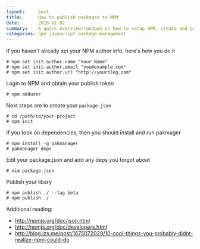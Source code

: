 ```yaml
---
layout:     post
title:      How to publish packages to NPM
date:       2016-01-02
summary:    A quick overview/rundown on how to setup NPM, create and publish a package.
categories: npm javascript package-management
---
```


If you haven't already set your NPM author info, here's how you do it

    # npm set init.author.name "Your Name"
    # npm set init.author.email "you@example.com"
    # npm set init.author.url "http://yourblog.com"

Login to NPM and obtain your publish token

    # npm adduser

Next steps are to create your `package.json`

    # cd /path/to/your-project
    # npm init

If you took on dependencies, then you should install and run pakmager

    # npm install -g pakmanager
    # pakmanager deps

Edit your package.json and add any deps you forgot about

    # vim package.json

Publish your libary

    # npm publish ./ --tag beta
    # npm publish ./

Additional reading:

 * http://npmjs.org/doc/json.html
 * http://npmjs.org/doc/developers.html
 * http://blog.izs.me/post/1675072029/10-cool-things-you-probably-didnt-realize-npm-could-do
